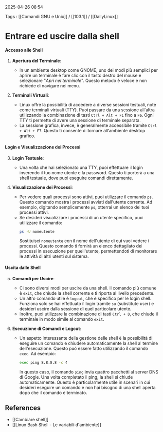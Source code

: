 2025-04-26 08:54

Tags : [[Comandi GNU e Unix]] / [[103.1]] / [[DailyLinux]]

# Entrare ed uscire dalla shell

#### Accesso alle Shell

1. **Apertura del Terminale**:
   - In un ambiente desktop come GNOME, uno dei modi più semplici per aprire un terminale è fare clic con il tasto destro del mouse e selezionare "*Apri nel terminale*". Questo metodo è veloce e non richiede di navigare nei menu.

2. **Terminali Virtuali**:
   - Linux offre la possibilità di accedere a diverse sessioni testuali, note come terminali virtuali (TTY). Puoi passare da una sessione all'altra utilizzando la combinazione di tasti `Ctrl + Alt + F1` fino a `F6`. Ogni TTY ti permette di avere una sessione di terminale separata.
   - La sessione grafica, invece, è generalmente accessibile tramite `Ctrl + Alt + F7`. Questo ti consente di tornare all'ambiente desktop grafico.

#### Login e Visualizzazione dei Processi

3. **Login Testuale**:
   - Una volta che hai selezionato una TTY, puoi effettuare il login inserendo il tuo nome utente e la password. Questo ti porterà a una shell testuale, dove puoi eseguire comandi direttamente.

4. **Visualizzazione dei Processi**:
   - Per vedere quali processi sono attivi, puoi utilizzare il comando `ps`. Questo comando mostra i processi avviati dall'utente corrente. Ad esempio, digitando semplicemente `ps`, otterrai un elenco dei tuoi processi attivi.
   - Se desideri visualizzare i processi di un utente specifico, puoi utilizzare il comando:
     ```bash
     ps -U nomeutente
     ```
     Sostituisci `nomeutente` con il nome dell'utente di cui vuoi vedere i processi. Questo comando ti fornirà un elenco dettagliato dei processi in esecuzione per quell'utente, permettendoti di monitorare le attività di altri utenti sul sistema.

#### Uscita dalle Shell

5. **Comandi per Uscire**:
   - Ci sono diversi modi per uscire da una shell. Il comando più comune è `exit`, che chiude la shell corrente e ti riporta al livello precedente.
   - Un altro comando utile è `logout`, che è specifico per le login shell. Funziona solo se hai effettuato il login tramite `su` (substitute user) e desideri uscire dalla sessione di quel particolare utente.
   - Inoltre, puoi utilizzare la combinazione di tasti `Ctrl + D`, che chiude il terminale in modo simile al comando `exit`.

6. **Esecuzione di Comandi e Logout**:
   - Un aspetto interessante della gestione delle shell è la possibilità di eseguire un comando e chiudere automaticamente la shell al termine dell'esecuzione. Questo può essere fatto utilizzando il comando `exec`. Ad esempio:
     ```bash
     exec ping 8.8.8.8 -c 4
     ```
     In questo caso, il comando `ping` invia quattro pacchetti al server DNS di Google. Una volta completato il ping, la shell si chiude automaticamente. Questo è particolarmente utile in scenari in cui desideri eseguire un comando e non hai bisogno di una shell aperta dopo che il comando è terminato.
## References

- [[Cambiare shell]]
- [[Linux Bash Shell - Le variabili d'ambiente]]